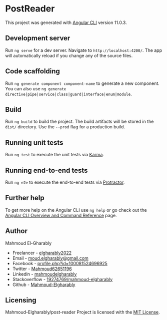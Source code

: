 # PostReader

This project was generated with [Angular CLI](https://github.com/angular/angular-cli) version 11.0.3.

## Development server

Run `ng serve` for a dev server. Navigate to `http://localhost:4200/`. The app will automatically reload if you change any of the source files.

## Code scaffolding

Run `ng generate component component-name` to generate a new component. You can also use `ng generate directive|pipe|service|class|guard|interface|enum|module`.

## Build

Run `ng build` to build the project. The build artifacts will be stored in the `dist/` directory. Use the `--prod` flag for a production build.

## Running unit tests

Run `ng test` to execute the unit tests via [Karma](https://karma-runner.github.io).

## Running end-to-end tests

Run `ng e2e` to execute the end-to-end tests via [Protractor](http://www.protractortest.org/).

## Further help

To get more help on the Angular CLI use `ng help` or go check out the [Angular CLI Overview and Command Reference](https://angular.io/cli) page.

## Author

Mahmoud El-Gharably

- Freelancer - [elgharably2022](https://www.freelancer.com/u/elgharably2022)
- Email - [moud.elgharably@gmail.com](moud.elgharably@gmail.com)
- Facebook - [profile.php?id=100081524696925](https://www.facebook.com/profile.php?id=100081524696925)
- Twitter - [Mahmoud62651196](https://twitter.com/Mahmoud62651196)
- Linkedin - [mahmoudelgharably](https://www.linkedin.com/in/mahmoudelgharably)
- Stackoverflow - [19274769/mahmoud-elgharably](https://stackoverflow.com/users/19274769/mahmoud-elgharably)
- Github - [Mahmoud-Elgharably](https://github.com/Mahmoud-Elgharably)

## Licensing

Mahmoud-Elgharably/post-reader Project is licensed with the [MIT License](https://github.com/Mahmoud-Elgharably/post-reader/blob/main/LICENSE).
